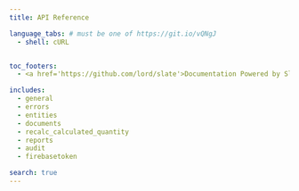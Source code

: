 ```yaml
---
title: API Reference

language_tabs: # must be one of https://git.io/vQNgJ
  - shell: cURL


toc_footers:
  - <a href='https://github.com/lord/slate'>Documentation Powered by Slate</a>

includes:
  - general
  - errors
  - entities
  - documents
  - recalc_calculated_quantity
  - reports
  - audit
  - firebasetoken

search: true
---
```


